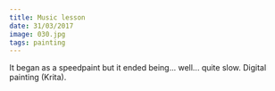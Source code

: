 ```yaml
---
title: Music lesson
date: 31/03/2017
image: 030.jpg
tags: painting
---
```


It began as a speedpaint but it ended being... well... quite slow.
Digital painting (Krita).
